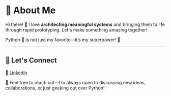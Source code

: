 # 🌟 About Me  
Hi there! 👋 I love **architecting meaningful systems** and bringing them to life through rapid prototyping. Let's make something amazing together!  

Python 🐍 is not just my favorite—it’s my superpower! 🙂  


---

## 🚀 Let's Connect  
💼 [LinkedIn](https://www.linkedin.com/in/nicola-ibrahim/)  

📧 Feel free to reach out—I’m always open to discussing new ideas, collaborations, or just geeking out over Python!  
